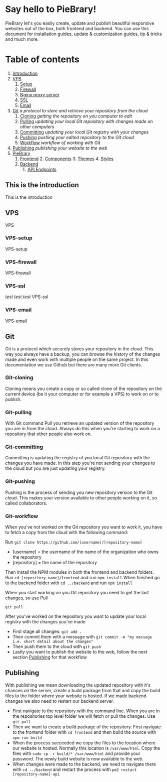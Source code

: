 # Say hello to PieBrary!

PieBrary let's you easily create, update and publish beautiful responsive websites out of the box, both frontend and backend. You can use this document for installation guides, update & customization guides, tip & tricks and much more.



# Table of contents
1. [Introduction](#introduction)
2. [VPS](#vps)
    1. [Setup](#vps-setup)
    2. [Firewall](#vps-firewall)
    3. [Nginx proxy server](#vps-nginx)
    4. [SSL](#vps-ssl)
    5. [Email](#vps-email)
3. [Git](#git) *a protocol to store and retrieve your repository from the cloud*
    1. [Cloning](#git-clone) *getting the repository on you computer to edit*
    2. [Pulling](#git-pull) *updating your local Git repository with changes made on other computers*
    3. [Committing](#git-commit) *updating your local Git registry with your changes*
    4. [Pushing](#git-publishing) *pushing your edited repository to the Git cloud*
    5. [Workflow](#git-workflow) *workflow of working with Git*
4. [Publishing](#publishing) *publishing your website to the web*
5. [PieBrary](#piebrary)
    1. [Frontend](#piebrary-frontend)
	    2. [Components](#piebrary-frontend-components)
	    3. [Themes](#piebrary-frontend-themes)
	    4. [Styles](#piebrary-frontend-styles)
    2. [Backend](#piebrary-backend)
	    1. [API Endpoints](#piebrary-backend-endpoints)


## This is the introduction <a name="introduction"></a>
This is the introduction



## VPS <a name="vps"></a>
VPS

### VPS-setup <a name="vps-setup"></a>
VPS-setup

### VPS-firewall<a name="vps-firewall"></a>
VPS-firewall

### VPS-ssl<a name="vps-ssl"></a>
*test test test*
VPS-ssl

### VPS-email<a name="vps-email"></a>
VPS-email



## Git<a name="git"></a>
Git is a protocol which securely stores your repository in the cloud. This way you always have a backup, you can browse the history of the changes made and even work with multiple people on the same project. In this documentation we use Github but there are many more Git clients.

### Git-cloning<a name="git-cloning"></a>
Cloning means you create a copy or so called clone of the repository on the current device (be it your computer or for example a VPS) to work on or to publish.

### Git-pulling<a name="git-pulling"></a>
With Git command Pull you retrieve an updated version of the repository you are in from the cloud. Always do this when you're starting to work on a repository that other people also work on.

### Git-committing<a name="git-committing"></a>
Committing is updating the registry of you local Git repository with the changes you have made. In this step you're not sending your changes to the cloud but you are just updating your registry.

### Git-pushing<a name="git-pushing"></a>
Pushing is the process of sending you new repository version to the Git cloud. This makes your version available to other people working on it, so called collaborators.

### Git-workflow<a name="git-workflow"></a>
When you've not worked on the Git repository you want to work it, you have to fetch a copy from the cloud with the following command:

Run `git clone https://github.com/[username]/[repository-name]`

- [username] = the username of the name of the organization who owns the repository
- [repository] = the name of the repository

Then install the NPM modules in both the frontend and backend folders.
Run `cd [repository-name]/frontend` and run `npm install`
When finished go to the backend folder with `cd ../backend` and run `npm install`

When you start working on you Git repository you need to get the last changes, so use Pull

`git pull`

After you've worked on the repository you want to update your local registry with the changes you've made
- First stage all changes: `git add .`
- Then commit them with a message with `git commit -m "my message i.e. short detail about the changes"`
- Then push them to the cloud with `git push`
- Lastly you want to publish the website to the web, follow the next section [Publishing](#publishing) for that workflow

## Publishing<a name="publishing"></a>
With publishing we mean downloading the updated repository with it's chances on the server, create a build package from that and copy the build files to the folder where your website is hosted. If we made backend changes we also need to restart our backend server.

- First navigate to the repository with the command line. When you are in the repositories top level folder we will fetch or pull the changes. Use `git pull`
- Then we want to create a build package of the repository. First navigate to the frontend folder with `cd frontend` and then build the source with `npm run build`
- When the process succeeded we copy the files to the location where our website is hosted. Normally this location is `/var/www/html`. Copy the files with `sudo cp -r build/* /var/www/html` and provide your password. The newly build website is now available to the web.
- When changes were made to the backend, we need to navigate there with `cd ../backend` and restart the process with `pm2 restart [repository-name]-api`
